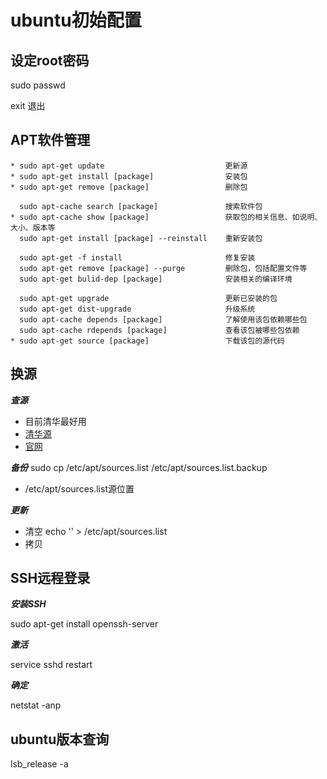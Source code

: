 # ubuntu初始配置

设定root密码
------------
sudo passwd

exit 退出

APT软件管理
-----------
~~~
* sudo apt-get update                           更新源
* sudo apt-get install [package]                安装包
* sudo apt-get remove [package]                 删除包

  sudo apt-cache search [package]               搜索软件包
* sudo apt-cache show [package]                 获取包的相关信息、如说明、大小、版本等
  sudo apt-get install [package] --reinstall    重新安装包

  sudo apt-get -f install                       修复安装
  sudo apt-get remove [package] --purge         删除包，包括配置文件等
  sudo apt-get bulid-dep [package]              安装相关的编译环境

  sudo apt-get upgrade                          更新已安装的包
  sudo apt-get dist-upgrade                     升级系统
  sudo apt-cache depends [package]              了解使用该包依赖哪些包
  sudo apt-cache rdepends [package]             查看该包被哪些包依赖
* sudo apt-get source [package]                 下载该包的源代码
~~~

换源
----
***查源***
* 目前清华最好用
* [清华源](https://mirrors.tuna.tsinghua.edu.cn/help/ubuntu/)
* [官网](https://mirrors.tuna.tsinghua.edu.cn)

***备份***
sudo cp /etc/apt/sources.list /etc/apt/sources.list.backup
* /etc/apt/sources.list源位置

***更新***
* 清空 echo '' > /etc/apt/sources.list
* 拷贝

SSH远程登录
----------
***安装SSH***

sudo apt-get install openssh-server

***激活***

service sshd restart

***确定***

netstat -anp


## ubuntu版本查询
lsb_release -a